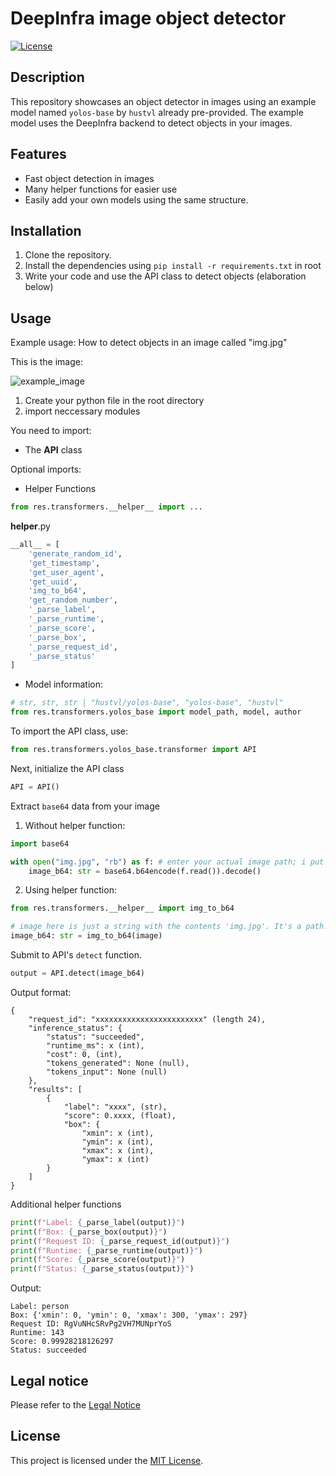 # DeepInfra image object detector

[![License](https://img.shields.io/badge/license-MIT-blue.svg)](LICENSE)

## Description

This repository showcases an object detector in images using an example model named `yolos-base` by `hustvl` already pre-provided. The example model
uses the DeepInfra backend to detect objects in your images.

## Features

- Fast object detection in images
- Many helper functions for easier use
- Easily add your own models using the same structure.

## Installation

1. Clone the repository.
2. Install the dependencies using `pip install -r requirements.txt` in root
3. Write your code and use the API class to detect objects (elaboration below)

## Usage

Example usage: How to detect objects in an image called "img.jpg"

This is the image:

![example_image](https://i.imgur.com/VquOGsQ.jpeg)

1. Create your python file in the root directory
2. import neccessary modules

You need to import:

- The **API** class

Optional imports:

- Helper Functions
```py
from res.transformers.__helper__ import ...
```

__helper__.py
```py
__all__ = [
    'generate_random_id',
    'get_timestamp',
    'get_user_agent',
    'get_uuid',
    'img_to_b64',
    'get_random_number',
    '_parse_label',
    '_parse_runtime',
    '_parse_score',
    '_parse_box',
    '_parse_request_id',
    '_parse_status'
]
```

- Model information:
```py
# str, str, str | "hustvl/yolos-base", "yolos-base", "hustvl"
from res.transformers.yolos_base import model_path, model, author
```

To import the API class, use:

```py
from res.transformers.yolos_base.transformer import API
```

Next, initialize the API class

```py
API = API()
```

Extract `base64` data from your image

1. Without helper function:

```py
import base64

with open("img.jpg", "rb") as f: # enter your actual image path; i put in my example path.
    image_b64: str = base64.b64encode(f.read()).decode()
```

2. Using helper function:

```py
from res.transformers.__helper__ import img_to_b64

# image here is just a string with the contents 'img.jpg'. It's a path.
image_b64: str = img_to_b64(image)
```

Submit to API's `detect` function.

```py
output = API.detect(image_b64)
```

Output format:

```plain
{
    "request_id": "xxxxxxxxxxxxxxxxxxxxxxxx" (length 24),
    "inference_status": {
        "status": "succeeded",
        "runtime_ms": x (int),
        "cost": 0, (int),
        "tokens_generated": None (null),
        "tokens_input": None (null)
    },
    "results": [
        {
            "label": "xxxx", (str),
            "score": 0.xxxx, (float),
            "box": {
                "xmin": x (int),
                "ymin": x (int),
                "xmax": x (int),
                "ymax": x (int)
        }
    ]
}
```

Additional helper functions

```py
print(f"Label: {_parse_label(output)}")
print(f"Box: {_parse_box(output)}")
print(f"Request ID: {_parse_request_id(output)}")
print(f"Runtime: {_parse_runtime(output)}")
print(f"Score: {_parse_score(output)}")
print(f"Status: {_parse_status(output)}")
```

Output:

```plain
Label: person
Box: {'xmin': 0, 'ymin': 0, 'xmax': 300, 'ymax': 297}
Request ID: RgVuNHcSRvPg2VH7MUNprYoS
Runtime: 143
Score: 0.99928218126297
Status: succeeded
```

## Legal notice

Please refer to the [Legal Notice](LEGAL.md)

## License

This project is licensed under the [MIT License](LICENSE.md).
